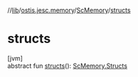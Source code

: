 //[lib](../../../index.md)/[ostis.jesc.memory](../index.md)/[ScMemory](index.md)/[structs](structs.md)

# structs

[jvm]\
abstract fun [structs](structs.md)(): [ScMemory.Structs](-structs/index.md)
